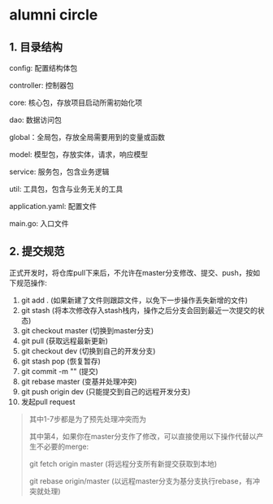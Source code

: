 # alumni circle
## 1. 目录结构
config: 配置结构体包

controller: 控制器包

core: 核心包，存放项目启动所需初始化项

dao: 数据访问包

global：全局包，存放全局需要用到的变量或函数

model: 模型包，存放实体，请求，响应模型

service: 服务包，包含业务逻辑

util: 工具包，包含与业务无关的工具

application.yaml: 配置文件

main.go: 入口文件
## 2. 提交规范
正式开发时，将仓库pull下来后，不允许在master分支修改、提交、push，按如下规范操作:
1. git add . (如果新建了文件则跟踪文件，以免下一步操作丢失新增的文件)
2. git stash (将本次修改存入stash栈内，操作之后分支会回到最近一次提交的状态)
3. git checkout master (切换到master分支)
4. git pull (获取远程最新更新)
5. git checkout dev (切换到自己的开发分支)
6. git stash pop (恢复暂存)
7. git commit -m "" (提交)
8. git rebase master (变基并处理冲突)
9. git push origin dev (只能提交到自己的远程开发分支)
10. 发起pull request
> 其中1-7步都是为了预先处理冲突而为
> 
> 其中第4，如果你在master分支作了修改，可以直接使用以下操作代替以产生不必要的merge:
>
> git fetch origin master (将远程分支所有新提交获取到本地)
> 
> git rebase origin/master (以远程master分支为基分支执行rebase，有冲突就处理)